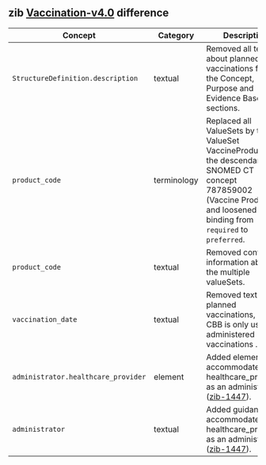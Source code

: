 ## zib [Vaccination-v4.0](https://zibs.nl/wiki/Vaccination-v4.0(2020EN)) difference

| Concept         | Category          | Description                             | 
|-----------------|-------------------|-----------------------------------------|
| `StructureDefinition.description` | textual | Removed all text about planned vaccinations from the Concept, Purpose and Evidence Base sections. |
|`product_code` | terminology | Replaced all ValueSets by the ValueSet VaccineProduct with the descendants of SNOMED CT concept 787859002 (Vaccine Product) and loosened the binding from `required` to `preferred`. |
|`product_code` | textual | Removed contextual information about the multiple valueSets. |
|`vaccination_date` | textual | Removed text about planned vaccinations, as this CBB is only used for administered vaccinations . |
|`administrator.healthcare_provider` | element | Added element to accommodate healthcare_providers as an administrator ([zib-1447](https://bits.nictiz.nl/browse/ZIB-1447)).| 
|`administrator` | textual | Added guidance to accommodate healthcare_providers as an administrator ([zib-1447](https://bits.nictiz.nl/browse/ZIB-1447)).|